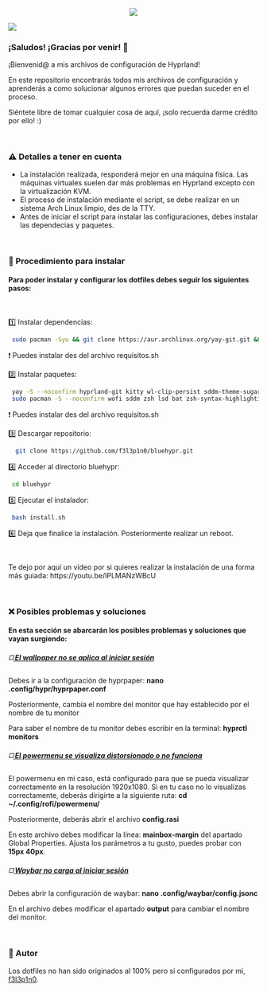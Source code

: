  <html>
  <body>
   <p align="center"><img src='https://i.postimg.cc/2SNJjCGs/bluehypr.png'></p>
   <img src='https://i.postimg.cc/y8t6R7ws/swappy-20250514-134932.png'><br>
   
   <h3>¡Saludos! ¡Gracias por venir! 🩵</h3>
   <p>¡Bienvenid@ a mis archivos de configuración de Hyprland!</p>
   <p>En este repositorio encontrarás todos mis archivos de configuración y aprenderás a como solucionar algunos errores que puedan suceder en el proceso.</p>
   <p>Siéntete libre de tomar cualquier cosa de aquí, ¡solo recuerda darme crédito por ello! :)</p>
   <br>
   
   <h3>⚠️ Detalles a tener en cuenta</h3>
    <ul>
     <li>La instalación realizada, responderá mejor en una máquina física. Las máquinas virtuales suelen dar más problemas en Hyprland excepto con la virtualización KVM.</li>
     <li>El proceso de instalación mediante el script, se debe realizar en un sistema Arch Linux limpio, des de la TTY.</li>
     <li>Antes de iniciar el script para instalar las configuraciones, debes instalar las dependecias y paquetes.</li>
    </ul>
   <br>
   
   <h3>🔧 Procedimiento para instalar</h3>
   <h4>Para poder instalar y configurar los dotfiles debes seguir los siguientes pasos:</h4>
   <br>
   <p>1️⃣ Instalar dependencias:</p>

   ```sh
    sudo pacman -Syu && git clone https://aur.archlinux.org/yay-git.git && cd yay-git && makepkg -si
   ```
   ❗ Puedes instalar des del archivo requisitos.sh
   
   <p>2️⃣ Instalar paquetes:</p>

   ```sh
    yay -S --noconfirm hyprland-git kitty wl-clip-persist sddm-theme-sugar-candy-git megatools xwaylandvideobridge eww wl-gammarelay &&
    sudo pacman -S --noconfirm wofi sddm zsh lsd bat zsh-syntax-highlighting zsh-autosuggestions hypridle hyprpaper hyprlock waybar polkit polkit-gnome pavucontrol slurp grim swappy fastfetch wget unzip pamixer wl-clipboard
   ```
   ❗ Puedes instalar des del archivo requisitos.sh
   
   <p>3️⃣ Descargar repositorio:</p>
   
   ```sh
     git clone https://github.com/f3l3p1n0/bluehypr.git
   ```

   <p>4️⃣ Acceder al directorio bluehypr:</p>

   ```sh
    cd bluehypr
   ```

   <p>5️⃣ Ejecutar el instalador:</p>
   
   ```sh
    bash install.sh
   ```
 
   <p>6️⃣ Deja que finalice la instalación. Posteriormente realizar un reboot.</p>
   <br>
   <p>Te dejo por aquí un vídeo por si quieres realizar la instalación de una forma más guiada: https://youtu.be/IPLMANzWBcU</p>
   <br>
   
   <h3>❌ Posibles problemas y soluciones</h3>
   <h4>En esta sección se abarcarán los posibles problemas y soluciones que vayan surgiendo:</h4>
   <h5>◻️<ins> El wallpaper no se aplica al iniciar sesión</ins></h5>
   <p>Debes ir a la configuración de hyprpaper: <strong>nano .config/hypr/hyprpaper.conf</strong></p>
   <p>Posteriormente, cambia el nombre del monitor que hay establecido por el nombre de tu monitor</p>
   <p>Para saber el nombre de tu monitor debes escribir en la terminal: <strong>hyprctl monitors</strong></p>
   
   <h5>◻️<ins> El powermenu se visualiza distorsionado o no funciona</ins></h5>
   <p>El powermenu en mi caso, está configurado para que se pueda visualizar correctamente en la resolución 1920x1080. Si en tu caso no lo visualizas correctamente, deberás dirigirte a la siguiente ruta: <strong>cd ~/.config/rofi/powermenu/</strong></p>
   <p>Posteriormente, deberás abrir el archivo <strong>config.rasi</strong></p>
   <p>En este archivo debes modificar la línea: <strong>mainbox-margin</strong> del apartado Global Properties. Ajusta los parámetros a tu gusto, puedes probar con <strong>15px 40px</strong>.</p>
   
   <h5>◻️<ins> Waybar no carga al iniciar sesión</ins></h5>
   <p>Debes abrir la configuración de waybar: <strong>nano .config/waybar/config.jsonc</strong></p>
   <p>En el archivo debes modificar el apartado <strong>output</strong> para cambiar el nombre del monitor.</p>
   <br>
   
   <h3>👤 Autor</h3>
   <p>Los dotfiles no han sido originados al 100% pero si configurados por mi, <a href="https://github.com/f3l3p1n0">f3l3p1n0</a>.</p> 
  </body>
 </html>
